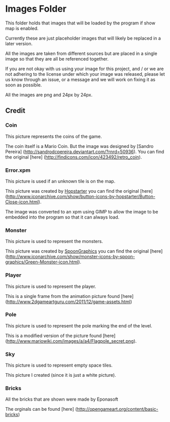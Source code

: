 # Images Folder

This folder holds that images that will be loaded by the program if show map is enabled.

Currently these are just placeholder images that will likely be replaced in a later version.

All the images are taken from different sources but are placed in a single image so that they are all be referenced together.

If you are not okay with us using your image for this project, and / or we are not adhering to the license under which your image was released, please let us know through an issue, or a message and we will work on fixing it as soon as possible.

All the images are png and 24px by 24px.

## Credit

### Coin

This picture represents the coins of the game.

The coin itself is a Mario Coin. But the image was designed by [Sandro Pereira] (http://sandrodcpereira.deviantart.com/?rnrd=50936). You can find the original [here] (http://findicons.com/icon/423492/retro_coin).

### Error.xpm

This picture is used if an unknown tile is on the map.

This picture was created by [Hopstarter](http://hopstarter.deviantart.com/) you can find the original [here] (http://www.iconarchive.com/show/button-icons-by-hopstarter/Button-Close-icon.html).

The image was converted to an xpm using GIMP to allow the image to be embedded into the program so that it can always load.

### Monster

This picture is used to represent the monsters.

This picture was created by [SpoonGraphics](http://blog.spoongraphics.co.uk/) you can find the original [here] (http://www.iconarchive.com/show/monster-icons-by-spoon-graphics/Green-Monster-icon.html).

### Player

This picture is used to represent the player.

This is a single frame from the animation picture found [here] (http://www.2dgameartguru.com/2011/12/game-assets.html)

### Pole

This picture is used to represent the pole marking the end of the level.

This is a modified version of the picture found [here] (http://www.mariowiki.com/images/a/a4/Flagpole_secret.png).

### Sky

This picture is used to represent empty space tiles.

This picture I created (since it is just a white picture).

### Bricks

All the bricks that are shown were made by Eponasoft

The orginals can be found [here] (http://opengameart.org/content/basic-bricks)
